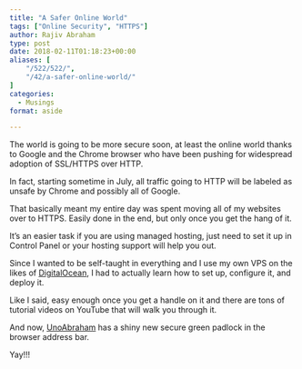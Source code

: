 ```yaml
---
title: "A Safer Online World"
tags: ["Online Security", "HTTPS"]
author: Rajiv Abraham
type: post
date: 2018-02-11T01:18:23+00:00
aliases: [
    "/522/522/",
    "/42/a-safer-online-world/"
]
categories:
  - Musings
format: aside

---
```

<p style="text-align: left;">
  The world is going to be more secure soon, at least the online world thanks to Google and the Chrome browser who have been pushing for widespread adoption of SSL/HTTPS over HTTP.
</p>

<p style="text-align: left;">
  In fact, starting sometime in July, all traffic going to HTTP will be labeled as unsafe by Chrome and possibly all of Google.
</p>

<p style="text-align: left;">
  That basically meant my entire day was spent moving all of my websites over to HTTPS. Easily done in the end, but only once you get the hang of it.
</p>

<p style="text-align: left;">
  It&#8217;s an easier task if you are using managed hosting, just need to set it up in Control Panel or your hosting support will help you out.
</p>

<p style="text-align: left;">
  Since I wanted to be self-taught in everything and I use my own VPS on the likes of <a href="https://m.do.co/c/e3723356b65f" target="_blank" rel="noopener">DigitalOcean</a>, I had to actually learn how to set up, configure it, and deploy it.
</p>

<p style="text-align: left;">
  Like I said, easy enough once you get a handle on it and there are tons of tutorial videos on YouTube that will walk you through it.
</p>

<p style="text-align: left;">
  And now, <a href="https://abraham.uno/" target="_blank" rel="noopener">UnoAbraham</a> has a shiny new secure green padlock in the browser address bar.
</p>

<p style="text-align: left;">
  Yay!!!
</p>